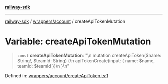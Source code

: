 [**railway-sdk**](../../../README.md)

***

[railway-sdk](../../../README.md) / [wrappers/account](../README.md) / createApiTokenMutation

# Variable: createApiTokenMutation

> `const` **createApiTokenMutation**: "\n  mutation createApiToken($name: String!, $teamId: String) \{\n    apiTokenCreate(input: \{ name: $name, teamId: $teamId \})\n  \}\n"

Defined in: [wrappers/account/createApiToken.ts:1](https://github.com/kadumedim/sdk/blob/cc2c31c4f88817d8217cd214e265961cbc4ebcac/src/wrappers/account/createApiToken.ts#L1)

